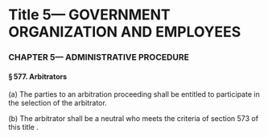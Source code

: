 
# Title 5— GOVERNMENT ORGANIZATION AND EMPLOYEES
### CHAPTER 5— ADMINISTRATIVE PROCEDURE
#### § 577. Arbitrators

(a) The parties to an arbitration proceeding shall be entitled to participate in the selection of the arbitrator.

(b) The arbitrator shall be a neutral who meets the criteria of section 573 of this title .
